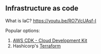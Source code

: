 ## Infrastructure as code

What is IaC?
https://youtu.be/RO7VcUAsf-I

Popular options:

1. [AWS CDK - Cloud Development Kit](https://aws.amazon.com/cdk/)
1. Hashicorp's [Terraform](https://www.terraform.io)
